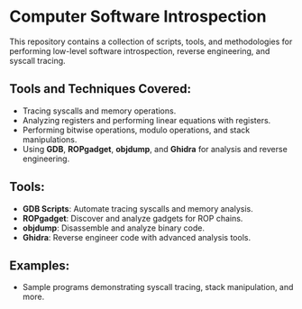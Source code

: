 # Computer Software Introspection

This repository contains a collection of scripts, tools, and methodologies for performing low-level software introspection, reverse engineering, and syscall tracing.

## Tools and Techniques Covered:
- Tracing syscalls and memory operations.
- Analyzing registers and performing linear equations with registers.
- Performing bitwise operations, modulo operations, and stack manipulations.
- Using **GDB**, **ROPgadget**, **objdump**, and **Ghidra** for analysis and reverse engineering.

## Tools:
- **GDB Scripts**: Automate tracing syscalls and memory analysis.
- **ROPgadget**: Discover and analyze gadgets for ROP chains.
- **objdump**: Disassemble and analyze binary code.
- **Ghidra**: Reverse engineer code with advanced analysis tools.

## Examples:
- Sample programs demonstrating syscall tracing, stack manipulation, and more.
